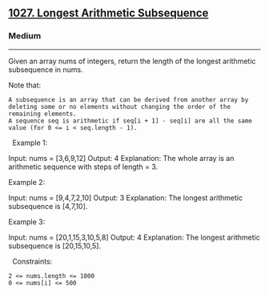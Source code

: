 <h2><a href="https://leetcode.com/problems/longest-arithmetic-subsequence/">1027. Longest Arithmetic Subsequence</a></h2><h3>Medium</h3><hr>Given an array nums of integers, return the length of the longest arithmetic subsequence in nums.

Note that:


	A subsequence is an array that can be derived from another array by deleting some or no elements without changing the order of the remaining elements.
	A sequence seq is arithmetic if seq[i + 1] - seq[i] are all the same value (for 0 <= i < seq.length - 1).


 
Example 1:

Input: nums = [3,6,9,12]
Output: 4
Explanation:  The whole array is an arithmetic sequence with steps of length = 3.


Example 2:

Input: nums = [9,4,7,2,10]
Output: 3
Explanation:  The longest arithmetic subsequence is [4,7,10].


Example 3:

Input: nums = [20,1,15,3,10,5,8]
Output: 4
Explanation:  The longest arithmetic subsequence is [20,15,10,5].


 
Constraints:


	2 <= nums.length <= 1000
	0 <= nums[i] <= 500

